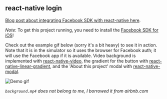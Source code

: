 ## react-native login

[Blog post about integrating Facebook SDK with react-native here](http://brentvatne.ca/facebook-login-with-react-native/).

*Note*: To get this project running, you need to install the [Facebook SDK for iOS](https://developers.facebook.com/docs/ios)! 

Check out the example gif below (sorry it's a bit heavy) to see it in action. Note that it is in the simulator so it uses the browser for Facebook auth; it will use the Facebook app if it is available. Video background is implemented with [react-native-video](https://github.com/brentvatne/react-native-video), the gradient for the button with [react-native-linear-gradient](https://github.com/brentvatne/react-native-linear-gradient), and the 'About this project' modal with [react-native-modal](https://github.com/brentvatne/react-native-modal).

![Demo gif](https://github.com/brentvatne/facebook-login/blob/master/demo!!!.gif)

*`background.mp4` does not belong to me, I borrowed it from airbnb.com*
